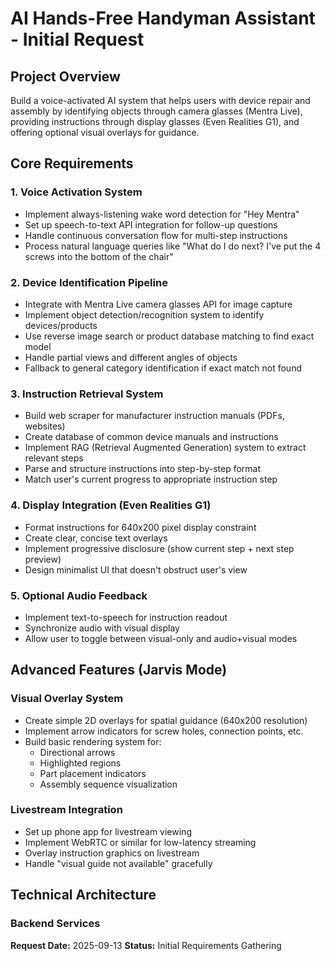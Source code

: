 # AI Hands-Free Handyman Assistant - Initial Request

## Project Overview
Build a voice-activated AI system that helps users with device repair and assembly by identifying objects through camera glasses (Mentra Live), providing instructions through display glasses (Even Realities G1), and offering optional visual overlays for guidance.

## Core Requirements

### 1. Voice Activation System
- Implement always-listening wake word detection for "Hey Mentra"
- Set up speech-to-text API integration for follow-up questions
- Handle continuous conversation flow for multi-step instructions
- Process natural language queries like "What do I do next? I've put the 4 screws into the bottom of the chair"

### 2. Device Identification Pipeline
- Integrate with Mentra Live camera glasses API for image capture
- Implement object detection/recognition system to identify devices/products
- Use reverse image search or product database matching to find exact model
- Handle partial views and different angles of objects
- Fallback to general category identification if exact match not found

### 3. Instruction Retrieval System
- Build web scraper for manufacturer instruction manuals (PDFs, websites)
- Create database of common device manuals and instructions
- Implement RAG (Retrieval Augmented Generation) system to extract relevant steps
- Parse and structure instructions into step-by-step format
- Match user's current progress to appropriate instruction step

### 4. Display Integration (Even Realities G1)
- Format instructions for 640x200 pixel display constraint
- Create clear, concise text overlays
- Implement progressive disclosure (show current step + next step preview)
- Design minimalist UI that doesn't obstruct user's view

### 5. Optional Audio Feedback
- Implement text-to-speech for instruction readout
- Synchronize audio with visual display
- Allow user to toggle between visual-only and audio+visual modes

## Advanced Features (Jarvis Mode)

### Visual Overlay System
- Create simple 2D overlays for spatial guidance (640x200 resolution)
- Implement arrow indicators for screw holes, connection points, etc.
- Build basic rendering system for:
  - Directional arrows
  - Highlighted regions
  - Part placement indicators
  - Assembly sequence visualization

### Livestream Integration
- Set up phone app for livestream viewing
- Implement WebRTC or similar for low-latency streaming
- Overlay instruction graphics on livestream
- Handle "visual guide not available" gracefully

## Technical Architecture

### Backend Services

**Request Date:** 2025-09-13
**Status:** Initial Requirements Gathering